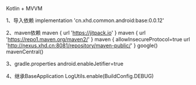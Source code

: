 Kotlin + MVVM

1、导入依赖
implementation 'cn.xhd.common.android:base:0.0.12'

2、maven依赖
maven { url 'https://jitpack.io' }
maven { url 'https://repo1.maven.org/maven2/' }
maven {
    allowInsecureProtocol=true
    url 'http://nexus.xhd.cn:8081/repository/maven-public/'
}
google()
mavenCentral()

3、gradle.properties
android.enableJetifier=true

4、继承BaseApplication
LogUtils.enable(BuildConfig.DEBUG)


